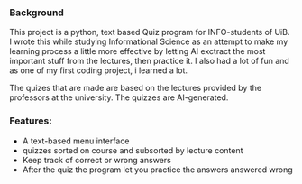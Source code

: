 ### Background 
This project is a python, text based Quiz program for INFO-students of UiB.
I wrote this while studying Informational Science as an attempt to make my learning process a little more effective by letting AI exctract the most important stuff from the lectures, then practice it.
I also had a lot of fun and as one of my first coding project, i learned a lot.

The quizes that are made are based on the lectures provided by the professors at the university. The quizzes are AI-generated.

### Features:
* A text-based menu interface
* quizzes sorted on course and subsorted by lecture content
* Keep track of correct or wrong answers
* After the quiz the program let you practice the answers answered wrong

